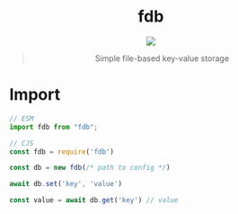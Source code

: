 <div align="center">

# fdb 

<a href="#">
  <img src="https://img.shields.io/badge/npm-1.0.0-blue">  
</a>

> Simple file-based key-value storage
 
</div>

# Import
```ts
// ESM
import fdb from "fdb";

// CJS
const fdb = require('fdb')
```
```ts
const db = new fdb(/* path to config */)

await db.set('key', 'value')

const value = await db.get('key') // value
```